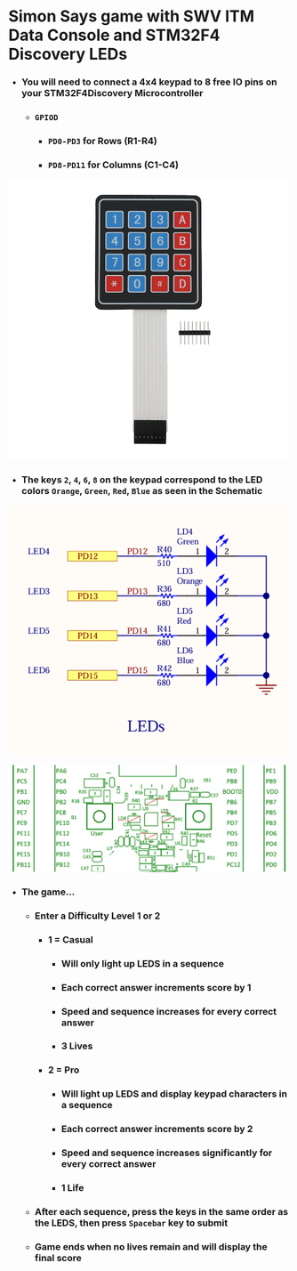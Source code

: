 # Simon Says game with SWV ITM Data Console and STM32F4 Discovery LEDs

- ### You will need to connect a 4x4 keypad to 8 free IO pins on your STM32F4Discovery Microcontroller
	- ### `GPIOD`
		- ### `PD0-PD3` for Rows (R1-R4)
		- ### `PD8-PD11` for Columns (C1-C4)
![](./imgs/4x4_keypad.png)

- ### The keys `2`, `4`, `6`, `8` on the keypad correspond to the LED colors `Orange`, `Green`, `Red`, `Blue` as seen in the Schematic
![](./imgs/led.png)

![](./imgs/led_2.png)

- ### The game...
	- ### Enter a Difficulty Level 1 or 2 
		- ### 1 = Casual
			- ### Will only light up LEDS in a sequence
			- ### Each correct answer increments score by 1
			- ### Speed and sequence increases for every correct answer
			- ### 3 Lives
		- ### 2 = Pro
			- ### Will light up LEDS and display keypad characters in a sequence
			- ### Each correct answer increments score by 2
			- ### Speed and sequence increases significantly for every correct answer
			- ### 1 Life
	- ### After each sequence, press the keys in the same order as the LEDS, then press `Spacebar` key to submit
	- ### Game ends when no lives remain and will display the final score